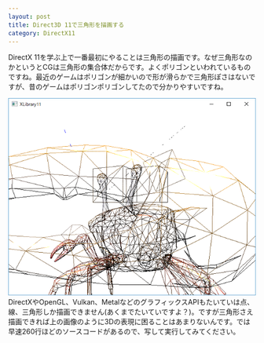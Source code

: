 ```yaml
---
layout: post
title: Direct3D 11で三角形を描画する
category: DirectX11
---
```

DirectX 11を学ぶ上で一番最初にやることは三角形の描画です。なぜ三角形なのかというとCGは三角形の集合体だからです。よくポリゴンといわれているものですね。最近のゲームはポリゴンが細かいので形が滑らかで三角形ぽさはないですが、昔のゲームはポリゴンポリゴンしてたので分かりやすいですね。

![](/assets/2018-05-23-001.png)
DirectXやOpenGL、Vulkan、MetalなどのグラフィックスAPIもたいていは点、線、三角形しか描画できません(あくまでたいていですよ？)。ですが三角形さえ描画できれば上の画像のように3Dの表現に困ることはあまりないんです。では早速260行ほどのソースコードがあるので、写して実行してみてください。

<script src="https://gist-it.appspot.com/github/itukikikuti/DirectX11Sample/blob/master/01DrawTriangle/Source.cpp"></script>